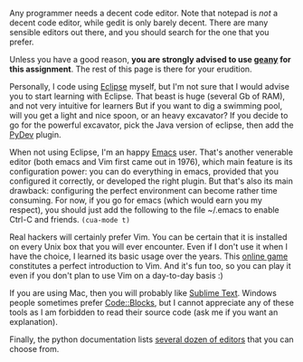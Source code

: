 Any programmer needs a decent code editor. Note that notepad is *not*
a decent code editor, while gedit is only barely decent. There are
many sensible editors out there, and you should search for the one
that you prefer.

Unless you have a good reason, **you are strongly advised to use
[geany](www.geany.org/) for this assignment**. The rest of this page
is there for your erudition.

Personally, I code using [Eclipse](http://www.eclipse.org) myself, but
I'm not sure that I would advise you to start learning with Eclipse.
That beast is huge (several Gb of RAM), and not very intuitive for
learners But if you want to dig a swimming pool, will you get a light
and nice spoon, or an heavy excavator? If you decide to go for the
powerful excavator, pick the Java version of eclipse, then add the
[PyDev](http://marketplace.eclipse.org/content/pydev-python-ide-eclipse)
plugin.

When not using Eclipse, I'm an happy
[Emacs](https://www.gnu.org/software/emacs/) user. That's another
venerable editor (both emacs and Vim first came out in 1976), which
main feature is its configuration power: you can do everything in
emacs, provided that you configured it correctly, or developed the
right plugin. But that's also its main drawback: configuring the
perfect environment can become rather time consuming. For now, if you
go for emacs (which would earn you my respect), you should just add
the following to the file ~/.emacs to enable Ctrl-C and friends.
```(cua-mode t)```

Real hackers will certainly prefer Vim. You can be certain that it is
installed on every Unix box that you will ever encounter. Even if I
don't use it when I have the choice, I learned its basic usage over
the years. This [online game](http://vim-adventures.com/)
constitutes a perfect introduction to Vim. And it's fun too, so you
can play it even if you don't plan to use Vim on a day-to-day basis :)

If you are using Mac, then you will probably like [Sublime
Text](http://www.sublimetext.com/). Windows people sometimes prefer
[Code::Blocks](http://www.codeblocks.org/), but I cannot appreciate
any of these tools as I am forbidden to read their source code (ask me
if you want an explanation). 

Finally, the python documentation lists [several dozen of
editors](https://wiki.python.org/moin/PythonEditors) that you can
choose from.